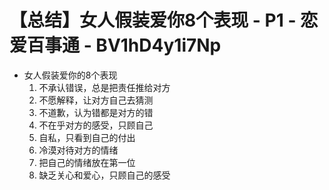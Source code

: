 # 【总结】女人假装爱你8个表现 - P1 - 恋爱百事通 - BV1hD4y1i7Np

-   女人假装爱你的8个表现
    1.  不承认错误，总是把责任推给对方
    2.  不愿解释，让对方自己去猜测
    3.  不道歉，认为错都是对方的错
    4.  不在乎对方的感受，只顾自己
    5.  自私，只看到自己的付出
    6.  冷漠对待对方的情绪
    7.  把自己的情绪放在第一位
    8.  缺乏关心和爱心，只顾自己的感受